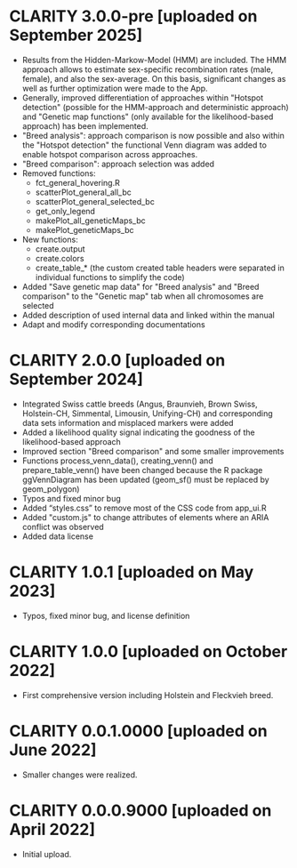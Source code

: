 # CLARITY 3.0.0-pre [uploaded on September 2025]

* Results from the Hidden-Markow-Model (HMM) are included. The HMM approach allows to estimate sex-specific recombination rates (male, female), and also the sex-average. On this basis, significant changes as well as further optimization were made to the App. 
* Generally, improved differentiation of approaches within "Hotspot detection" (possible for the HMM-approach and deterministic approach) and "Genetic map  functions" (only available for the likelihood-based approach) has been implemented.
* "Breed analysis": approach comparison is now possible and also within the "Hotspot detection" the functional Venn diagram was added to enable hotspot comparison across approaches.
* "Breed comparison": approach selection was added
* Removed functions:
    * fct_general_hovering.R
    * scatterPlot_general_all_bc
    * scatterPlot_general_selected_bc 
    * get_only_legend 
    * makePlot_all_geneticMaps_bc
    * makePlot_geneticMaps_bc
* New functions:
    * create.output
    * create.colors
    * create_table_* (the custom created table headers were separated in individual functions to simplify the code)
* Added "Save genetic map data" for "Breed analysis" and "Breed comparison" to the "Genetic map" tab when all chromosomes are selected 
* Added description of used internal data and linked within the manual
* Adapt and modify corresponding documentations



# CLARITY 2.0.0 [uploaded on September 2024]

* Integrated Swiss cattle breeds (Angus, Braunvieh, Brown Swiss, Holstein-CH, Simmental, Limousin, Unifying-CH) and corresponding data sets information and misplaced markers were added
* Added a likelihood quality signal indicating the goodness of the likelihood-based approach
* Improved section "Breed comparison" and some smaller improvements
* Functions process_venn_data(), creating_venn() and prepare_table_venn() have been changed because the R package ggVennDiagram has been updated (geom_sf() must be replaced by geom_polygon)
* Typos and fixed minor bug
* Added “styles.css” to remove most of the CSS code from app_ui.R
* Added "custom.js" to change attributes of elements where an ARIA conflict was observed 
* Added data license

# CLARITY 1.0.1 [uploaded on May 2023]

* Typos, fixed minor bug, and license definition

# CLARITY 1.0.0 [uploaded on October 2022]

* First comprehensive version including Holstein and Fleckvieh breed.

# CLARITY 0.0.1.0000 [uploaded on June 2022]

* Smaller changes were realized. 

# CLARITY 0.0.0.9000 [uploaded on April 2022]

* Initial upload. 
